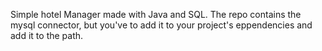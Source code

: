 Simple hotel Manager made with Java and SQL.
The repo contains the mysql connector, but you've to add it to your project's  eppendencies and add it to the path. 
